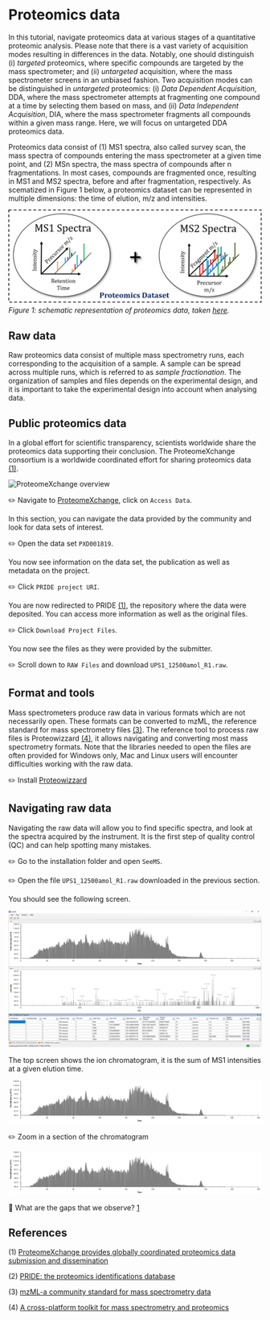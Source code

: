 # Proteomics data

In this tutorial, navigate proteomics data at various stages of a quantitative proteomic analysis. Please note that there is a vast variety of acquisition modes resulting in differences in the data. Notably, one should distinguish (i) _targeted_ proteomics, where specific compounds are targeted by the mass spectrometer; and (ii) _untargeted_ acquisition, where the mass spectrometer screens in an unbiased fashion. Two acquisition modes can be distinguished in _untargeted_ proteomics: (i) _Data Dependent Acquisition_, DDA, where the mass spectrometer attempts at fragmenting one compound at a time by selecting them based on mass, and (ii) _Data Independent Acquisition_, DIA, where the mass spectrometer fragments all compounds within a given mass range. Here, we will focus on untargeted DDA proteomics data.

Proteomics data consist of (1) MS1 spectra, also called survey scan, the mass spectra of compounds entering the mass spectrometer at a given time point, and (2) MSn spectra, the mass spectra of compounds after n fragmentations. In most cases, compounds are fragmented once, resulting in MS1 and MS2 spectra, before and after fragmentation, respectively. As scematized in Figure 1 below, a proteomics dataset can be represented in multiple dimensions: the time of elution, m/z and intensities.

![Proteomics Data](images/data.png?raw=true "Proteomics data")
_Figure 1: schematic representation of proteomics data, taken [here](https://www.ncbi.nlm.nih.gov/pubmed/28902424)._


## Raw data

Raw proteomics data consist of multiple mass spectrometry runs, each corresponding to the acquisition of a sample. A sample can be spread across multiple runs, which is referred to as _sample fractionation_. The organization of samples and files depends on the experimental design, and it is important to take the experimental design into account when analysing data.


## Public proteomics data

In a global effort for scientific transparency, scientists worldwide share the proteomics data supporting their conclusion. The ProteomeXchange consortium is a worldwide coordinated effort for sharing proteomics data [(1)](#references).

![ProteomeXchange overview](http://www.proteomexchange.org/px_members.png "ProteomeXchange overview")

:pencil2: Navigate to [ProteomeXchange](http://www.proteomexchange.org), click on `Access Data`.

In this section, you can navigate the data provided by the community and look for data sets of interest.

:pencil2: Open the data set `PXD001819`.

You now see information on the data set, the publication as well as metadata on the project.

:pencil2: Click `PRIDE project URI`.

You are now redirected to PRIDE [(1)](#references), the repository where the data were deposited. You can access more information as well as the original files.

:pencil2: Click `Download Project Files`.

You now see the files as they were provided by the submitter.

:pencil2: Scroll down to `RAW Files` and download `UPS1_12500amol_R1.raw`.


## Format and tools

Mass spectrometers produce raw data in various formats which are not necessarily open. These formats can be converted to mzML, the reference standard for mass spectrometry files [(3)](#references). The reference tool to process raw files is Proteowizzard [(4)](#references), it allows navigating and converting most mass spectrometry formats. Note that the libraries needed to open the files are often provided for Windows only, Mac and Linux users will encounter difficulties working with the raw data.

:pencil2: Install [Proteowizzard](http://proteowizard.sourceforge.net/)


## Navigating raw data

Navigating the raw data will allow you to find specific spectra, and look at the spectra acquired by the instrument. It is the first step of quality control (QC) and can help spotting many mistakes.

:pencil2: Go to the installation folder and open `SeeMS`.

:pencil2: Open the file `UPS1_12500amol_R1.raw` downloaded in the previous section.

You should see the following screen.

![SeeMS Overview](images/seeMS_1.png?raw=true "SeeMS Overview")

The top screen shows the ion chromatogram, it is the sum of MS1 intensities at a given elution time.

![Ion Chromatogram](images/chromatogram.png?raw=true "Ion Chromatogram")

:pencil2: Zoom in a section of the chromatogram

![Ion Chromatogram](images/chromatogram.png?raw=true "Ion Chromatogram")

:thought_balloon: What are the gaps that we observe? [1](../Answers.md)








## References

(1) [ProteomeXchange provides globally coordinated proteomics data submission and dissemination](https://www.ncbi.nlm.nih.gov/pubmed/24727771)

(2) [PRIDE: the proteomics identifications database](https://www.ncbi.nlm.nih.gov/pubmed/16041671)

(3) [mzML-a community standard for mass spectrometry data](https://www.ncbi.nlm.nih.gov/pubmed/20716697)

(4) [A cross-platform toolkit for mass spectrometry and proteomics](https://www.ncbi.nlm.nih.gov/pubmed/23051804)

